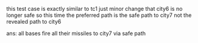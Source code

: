 this test case is exactly similar to tc1 just minor change that city6 is no longer safe so this time the preferred path is the safe path to city7 not the revealed path to city6

ans:
all bases fire all their missiles to city7 via safe path